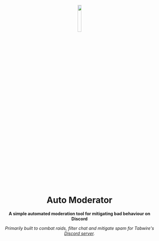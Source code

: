<div align="center">
<img src="https://imgur.com/3XthaDd.gif" align="center" width="15%" alt="">

# Auto Moderator

**A simple automated moderation tool for mitigating bad behaviour on Discord**

*Primarily built to combat raids, filter chat and mitigate spam for Tabwire's [Discord server](https://discord.gg/Tabwire).*

</div>
